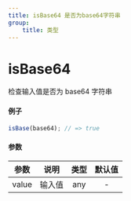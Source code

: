 ```yaml
---
title: isBase64 是否为base64字符串
group:
    title: 类型
---
```


# isBase64

检查输入值是否为 base64 字符串

#### 例子

```ts
isBase(base64); // => true
```

#### 参数

| 参数  |  说明  | 类型 | 默认值 |
| :---: | :----: | :--: | :----: |
| value | 输入值 | any  |   -    |
